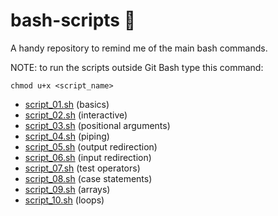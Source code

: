 # bash-scripts :ghost:		
A handy repository to remind me of the main bash commands.

NOTE: to run the scripts outside Git Bash type this command:

    chmod u+x <script_name>

- [script_01.sh](script_01.sh) (basics)
- [script_02.sh](script_02.sh) (interactive)  
- [script_03.sh](script_03.sh) (positional arguments) 
- [script_04.sh](script_04.sh) (piping)  
- [script_05.sh](script_05.sh) (output redirection)  
- [script_06.sh](script_06.sh) (input redirection)  
- [script_07.sh](script_07.sh) (test operators)  
- [script_08.sh](script_08.sh) (case statements)  
- [script_09.sh](script_09.sh) (arrays)  
- [script_10.sh](script_10.sh) (loops)  